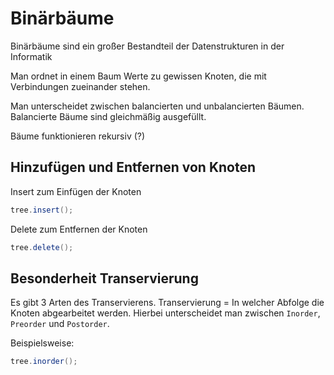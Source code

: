 # Binärbäume
Binärbäume sind ein großer Bestandteil der Datenstrukturen in der Informatik

Man ordnet in einem Baum Werte zu gewissen Knoten, die mit Verbindungen zueinander stehen. 

Man unterscheidet zwischen balancierten und unbalancierten Bäumen. Balancierte Bäume sind gleichmäßig ausgefüllt. 

Bäume funktionieren rekursiv (?)

## Hinzufügen und Entfernen von Knoten
Insert zum Einfügen der Knoten

```Java
tree.insert();
```
Delete zum Entfernen der Knoten

```Java
tree.delete();
```
## Besonderheit Transervierung
Es gibt 3 Arten des Transervierens. 
Transervierung = In welcher Abfolge die Knoten abgearbeitet werden. 
Hierbei unterscheidet man zwischen `Inorder`, `Preorder` und `Postorder`. 

Beispielsweise: 
```Java
tree.inorder();
```
